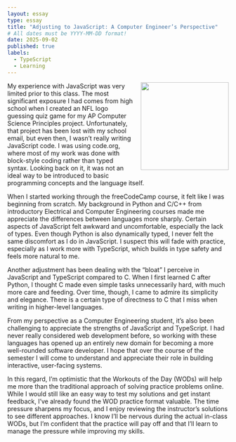```yaml
---
layout: essay
type: essay
title: "Adjusting to JavaScript: A Computer Engineer’s Perspective"
# All dates must be YYYY-MM-DD format!
date: 2025-09-02
published: true
labels:
  - TypeScript
  - Learning
---
```


  <img src="{{ '/img/typescript/code.org.png' | relative_url }}"
       style="float: right; margin: 0 0 1em 1em; width: 200px;">
       
My experience with JavaScript was very limited prior to this class. The most significant exposure I had comes from high school when I created an NFL logo guessing quiz game for my AP Computer Science Principles project. Unfortunately, that project has been lost with my school email, but even then, I wasn’t really writing JavaScript code. I was using code.org, where most of my work was done with block-style coding rather than typed syntax. Looking back on it, it was not an ideal way to be introduced to basic programming concepts and the language itself.

When I started working through the freeCodeCamp course, it felt like I was beginning from scratch. My background in Python and C/C++ from introductory Electrical and Computer Engineering courses made me appreciate the differences between languages more sharply. Certain aspects of JavaScript felt awkward and uncomfortable, especially the lack of types. Even though Python is also dynamically typed, I never felt the same discomfort as I do in JavaScript. I suspect this will fade with practice, especially as I work more with TypeScript, which builds in type safety and feels more natural to me.

Another adjustment has been dealing with the “bloat” I perceive in JavaScript and TypeScript compared to C. When I first learned C after Python, I thought C made even simple tasks unnecessarily hard, with much more care and feeding. Over time, though, I came to admire its simplicity and elegance. There is a certain type of directness to C that I miss when writing in higher-level languages.

From my perspective as a Computer Engineering student, it’s also been challenging to appreciate the strengths of JavaScript and TypeScript. I had never really considered web development before, so working with these languages has opened up an entirely new domain for becoming a more well-rounded software developer. I hope that over the course of the semester I will come to understand and appreciate their role in building interactive, user-facing systems.

In this regard, I’m optimistic that the Workouts of the Day (WODs) will help me more than the traditional approach of solving practice problems online. While I would still like an easy way to test my solutions and get instant feedback, I’ve already found the WOD practice format valuable. The time pressure sharpens my focus, and I enjoy reviewing the instructor’s solutions to see different approaches. I know I’ll be nervous during the actual in-class WODs, but I’m confident that the practice will pay off and that I’ll learn to manage the pressure while improving my skills.
